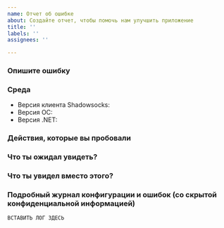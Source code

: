 ```yaml
---
name: Отчет об ошибке
about: Создайте отчет, чтобы помочь нам улучшить приложение
title: ''
labels: ''
assignees: ''

---
```


<!--
- Shadowsocks — это некоммерческий проект с открытым исходным кодом. Если вы купили услугу у провайдера, обратитесь к нему.
- Выполните поиск на доске задач https://github.com/localzet/shadowsocks-windows/issues?utf8=%E2%9C%93&q=is%3Aissue.
- Пожалуйста, укажите следующую информацию. Вопросы, в которых нет подробностей, будут закрыты.-->

### Опишите ошибку

### Среда

- Версия клиента Shadowsocks:
- Версия ОС:
- Версия .NET:

### Действия, которые вы пробовали


### Что ты ожидал увидеть?


### Что ты увидел вместо этого?


### Подробный журнал конфигурации и ошибок (со скрытой конфиденциальной информацией)

```
ВСТАВИТЬ ЛОГ ЗДЕСЬ
```